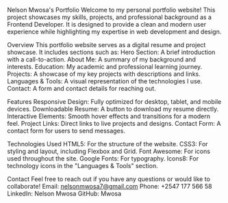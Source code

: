 Nelson Mwosa's Portfolio
Welcome to my personal portfolio website! This project showcases my skills, projects, and professional background as a Frontend Developer. It is designed to provide a clean and modern user experience while highlighting my expertise in web development and design.

Overview
This portfolio website serves as a digital resume and project showcase. It includes sections such as:
Hero Section: A brief introduction with a call-to-action.
About Me: A summary of my background and interests.
Education: My academic and professional learning journey.
Projects: A showcase of my key projects with descriptions and links.
Languages & Tools: A visual representation of the technologies I use.
Contact: A form and contact details for reaching out.

Features
Responsive Design: Fully optimized for desktop, tablet, and mobile devices.
Downloadable Resume: A button to download my resume directly.
Interactive Elements: Smooth hover effects and transitions for a modern feel.
Project Links: Direct links to live projects and designs.
Contact Form: A contact form for users to send messages.

Technologies Used
HTML5: For the structure of the website.
CSS3: For styling and layout, including Flexbox and Grid.
Font Awesome: For icons used throughout the site.
Google Fonts: For typography.
Icons8: For technology icons in the "Languages & Tools" section.

Contact
Feel free to reach out if you have any questions or would like to collaborate!
Email: nelsonmwosa7@gmail.com
Phone: +2547 177 566 58
LinkedIn: Nelson Mwosa
GitHub: Mwosa
